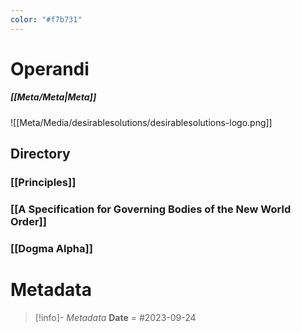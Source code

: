```yaml
---
color: "#f7b731"
---
```

# Operandi
##### [[Meta/Meta|Meta]]


![[Meta/Media/desirablesolutions/desirablesolutions-logo.png]]



## Directory


### [[Principles]]
### [[A Specification for Governing Bodies of the New World Order]]
### [[Dogma Alpha]]

# Metadata
> [!info]- *Metadata*
> **Date** = #2023-09-24